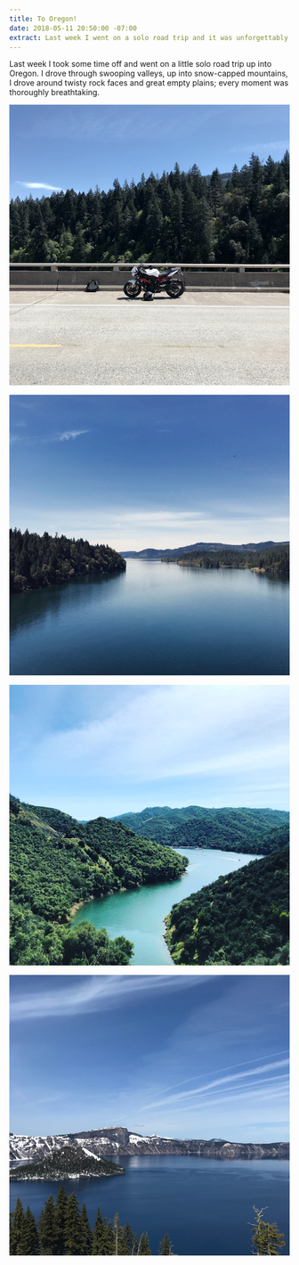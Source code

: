 ```yaml
---
title: To Oregon!
date: 2018-05-11 20:50:00 -07:00
extract: Last week I went on a solo road trip and it was unforgettably beautiful.
---
```


Last week I took some time off and went on a little solo road trip up into Oregon. I drove through swooping valleys, up into snow-capped mountains, I drove around twisty rock faces and great empty plains; every moment was thoroughly breathtaking.

![1.jpg](/uploads/1.jpg)

![2.jpg](/uploads/2.jpg)

![3.jpg](/uploads/3.jpg)

![4.jpg](/uploads/4.jpg)

